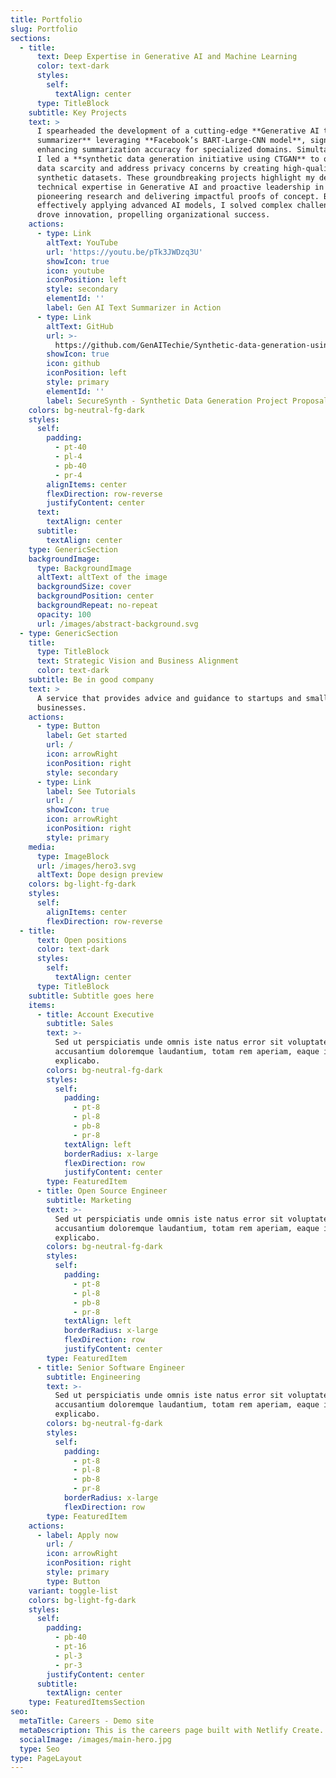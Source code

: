 ```yaml
---
title: Portfolio
slug: Portfolio
sections:
  - title:
      text: Deep Expertise in Generative AI and Machine Learning
      color: text-dark
      styles:
        self:
          textAlign: center
      type: TitleBlock
    subtitle: Key Projects
    text: >
      I spearheaded the development of a cutting-edge **Generative AI text
      summarizer** leveraging **Facebook’s BART-Large-CNN model**, significantly
      enhancing summarization accuracy for specialized domains. Simultaneously,
      I led a **synthetic data generation initiative using CTGAN** to overcome
      data scarcity and address privacy concerns by creating high-quality
      synthetic datasets. These groundbreaking projects highlight my deep
      technical expertise in Generative AI and proactive leadership in
      pioneering research and delivering impactful proofs of concept. By
      effectively applying advanced AI models, I solved complex challenges and
      drove innovation, propelling organizational success.
    actions:
      - type: Link
        altText: YouTube
        url: 'https://youtu.be/pTk3JWDzq3U'
        showIcon: true
        icon: youtube
        iconPosition: left
        style: secondary
        elementId: ''
        label: Gen AI Text Summarizer in Action
      - type: Link
        altText: GitHub
        url: >-
          https://github.com/GenAITechie/Synthetic-data-generation-using-GAN/blob/33fb8e6e44676ac72150598547154e755cb8bd52/SecureSynth%20-%20Synthetic%20Data%20Generation%20Proj%20Proposal%20-v2.pdf
        showIcon: true
        icon: github
        iconPosition: left
        style: primary
        elementId: ''
        label: SecureSynth - Synthetic Data Generation Project Proposal
    colors: bg-neutral-fg-dark
    styles:
      self:
        padding:
          - pt-40
          - pl-4
          - pb-40
          - pr-4
        alignItems: center
        flexDirection: row-reverse
        justifyContent: center
      text:
        textAlign: center
      subtitle:
        textAlign: center
    type: GenericSection
    backgroundImage:
      type: BackgroundImage
      altText: altText of the image
      backgroundSize: cover
      backgroundPosition: center
      backgroundRepeat: no-repeat
      opacity: 100
      url: /images/abstract-background.svg
  - type: GenericSection
    title:
      type: TitleBlock
      text: Strategic Vision and Business Alignment
      color: text-dark
    subtitle: Be in good company
    text: >
      A service that provides advice and guidance to startups and small
      businesses.
    actions:
      - type: Button
        label: Get started
        url: /
        icon: arrowRight
        iconPosition: right
        style: secondary
      - type: Link
        label: See Tutorials
        url: /
        showIcon: true
        icon: arrowRight
        iconPosition: right
        style: primary
    media:
      type: ImageBlock
      url: /images/hero3.svg
      altText: Dope design preview
    colors: bg-light-fg-dark
    styles:
      self:
        alignItems: center
        flexDirection: row-reverse
  - title:
      text: Open positions
      color: text-dark
      styles:
        self:
          textAlign: center
      type: TitleBlock
    subtitle: Subtitle goes here
    items:
      - title: Account Executive
        subtitle: Sales
        text: >-
          Sed ut perspiciatis unde omnis iste natus error sit voluptatem
          accusantium doloremque laudantium, totam rem aperiam, eaque ipsa quae.
          explicabo.
        colors: bg-neutral-fg-dark
        styles:
          self:
            padding:
              - pt-8
              - pl-8
              - pb-8
              - pr-8
            textAlign: left
            borderRadius: x-large
            flexDirection: row
            justifyContent: center
        type: FeaturedItem
      - title: Open Source Engineer
        subtitle: Marketing
        text: >-
          Sed ut perspiciatis unde omnis iste natus error sit voluptatem
          accusantium doloremque laudantium, totam rem aperiam, eaque ipsa quae.
          explicabo.
        colors: bg-neutral-fg-dark
        styles:
          self:
            padding:
              - pt-8
              - pl-8
              - pb-8
              - pr-8
            textAlign: left
            borderRadius: x-large
            flexDirection: row
            justifyContent: center
        type: FeaturedItem
      - title: Senior Software Engineer
        subtitle: Engineering
        text: >-
          Sed ut perspiciatis unde omnis iste natus error sit voluptatem
          accusantium doloremque laudantium, totam rem aperiam, eaque ipsa quae.
          explicabo.
        colors: bg-neutral-fg-dark
        styles:
          self:
            padding:
              - pt-8
              - pl-8
              - pb-8
              - pr-8
            borderRadius: x-large
            flexDirection: row
        type: FeaturedItem
    actions:
      - label: Apply now
        url: /
        icon: arrowRight
        iconPosition: right
        style: primary
        type: Button
    variant: toggle-list
    colors: bg-light-fg-dark
    styles:
      self:
        padding:
          - pb-40
          - pt-16
          - pl-3
          - pr-3
        justifyContent: center
      subtitle:
        textAlign: center
    type: FeaturedItemsSection
seo:
  metaTitle: Careers - Demo site
  metaDescription: This is the careers page built with Netlify Create.
  socialImage: /images/main-hero.jpg
  type: Seo
type: PageLayout
---
```


